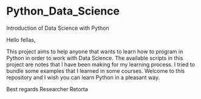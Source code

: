# Python_Data_Science
Introduction of Data Science with Python

Hello fellas,

This project aims to help anyone that wants to learn how to program in Python in order to work with Data Science.
The available scripts in this project are notes that I have been making for my learning process.
I tried to bundle some examples that I learned in some courses.
Welcome to this repository and I wish you can learn Python in a pleasant way.

Best regards
Researcher Retorta
